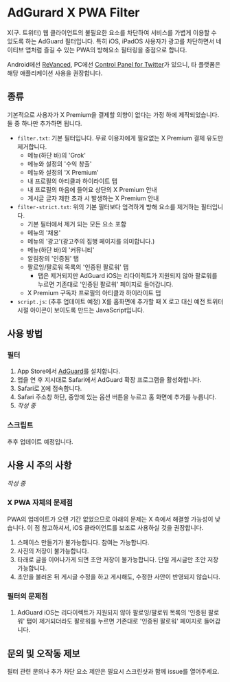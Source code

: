 # AdGurard X PWA Filter
X(구. 트위터) 웹 클라이언트의 불필요한 요소를 차단하여 서비스를 가볍게 이용할 수 있도록 하는 AdGuard 필터입니다. 특히 iOS, iPadOS 사용자가 광고를 차단하면서 네이티브 앱처럼 즐길 수 있는 PWA의 방해요소 필터링을 중점으로 합니다.

Android에선 [ReVanced](https://revanced.app/patches?pkg=com.twitter.android), PC에선 [Control Panel for Twitter](https://github.com/insin/control-panel-for-twitter)가 있으니, 타 플랫폼은 해당 애플리케이션 사용을 권장합니다.

## 종류
기본적으로 사용자가 X Premium을 결제할 의향이 없다는 가정 하에 제작되었습니다. 둘 중 하나만 추가하면 됩니다.
* `filter.txt`: 기본 필터입니다. 무료 이용자에게 필요없는 X Premium 결제 유도만 제거합니다.
  * 메뉴(하단 바)의 'Grok'
  * 메뉴와 설정의 '수익 창출'
  * 메뉴와 설정의 'X Premium'
  * 내 프로필의 아티클과 하이라이트 탭
  * 내 프로필의 마음에 들어요 상단의 X Premium 안내
  * 게시글 글자 제한 초과 시 발생하는 X Premium 안내
* `filter-strict.txt`: 위의 기본 필터보다 엄격하게 방해 요소를 제거하는 필터입니다.
  * 기본 필터에서 제거 되는 모든 요소 포함
  * 메뉴의 '채용'
  * 메뉴의 '광고'(광고주의 집행 페이지를 의미합니다.)
  * 메뉴(하단 바)의 '커뮤니티'
  * 알림창의 '인증됨' 탭
  * 팔로잉/팔로워 목록의 '인증된 팔로워' 탭
    * 탭은 제거되지만 AdGuard iOS는 리다이렉트가 지원되지 않아 팔로워를 누르면 기존대로 '인증된 팔로워' 페이지로 들어갑니다.
  * X Premium 구독자 프로필의 아티클과 하이라이트 탭
* `script.js`: (추후 업데이트 예정) X를 홈화면에 추가할 때 X 로고 대신 예전 트위터 시절 아이콘이 보이도록 만드는 JavaScript입니다.

## 사용 방법
### 필터
1. App Store에서 [AdGuard](https://apps.apple.com/us/app/adguard-adblock-privacy/id1047223162)를 설치합니다.
2. 앱을 연 후 지시대로 Safari에서 AdGuard 확장 프로그램을 활성화합니다.
3. Safari로 [X](https://x.com)에 접속합니다.
4. Safari 주소창 하단, 중앙에 있는 옵션 버튼을 누르고 홈 화면에 추가를 누릅니다.
5. _작성 중_

### 스크립트
추후 업데이트 예정입니다.
 
## 사용 시 주의 사항
_작성 중_
### X PWA 자체의 문제점
PWA의 업데이트가 오랜 기간 없었으므로 아래의 문제는 X 측에서 해결할 가능성이 낮습니다. 이 점 참고하셔서, iOS 클라이언트를 보조로 사용하실 것을 권장합니다.
1. 스페이스 만들기가 불가능합니다. 참여는 가능합니다.
2. 사진의 저장이 불가능합니다.
3. 타래로 글을 이어나가게 되면 초안 저장이 불가능합니다. 단일 게시글만 초안 저장 가능합니다.
4. 초안을 불러온 뒤 게시글 수정을 하고 게시해도, 수정한 사안이 반영되지 않습니다.

### 필터의 문제점
1. AdGuard iOS는 리다이렉트가 지원되지 않아 팔로잉/팔로워 목록의 '인증된 팔로워' 탭이 제거되더라도 팔로워를 누르면 기존대로 '인증된 팔로워' 페이지로 들어갑니다.

## 문의 및 오작동 제보
필터 관련 문의나 추가 차단 요소 제안은 필요시 스크린샷과 함께 issue를 열어주세요.
